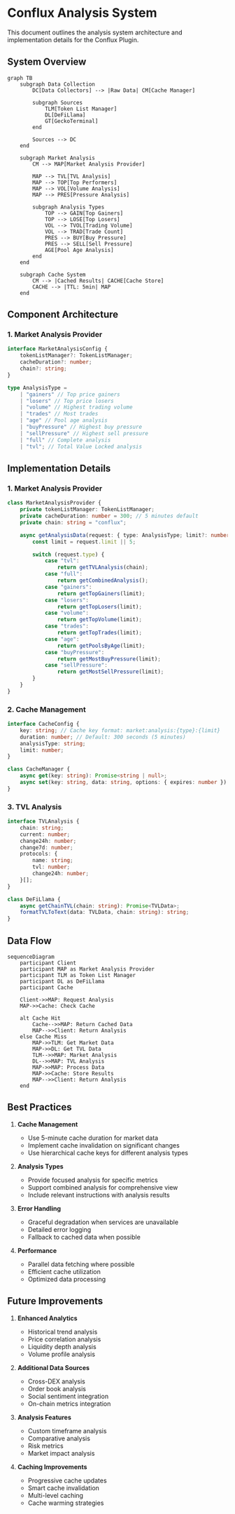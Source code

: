 # Conflux Analysis System

This document outlines the analysis system architecture and implementation details for the Conflux Plugin.

## System Overview

```mermaid
graph TB
    subgraph Data Collection
        DC[Data Collectors] --> |Raw Data| CM[Cache Manager]

        subgraph Sources
            TLM[Token List Manager]
            DL[DeFiLlama]
            GT[GeckoTerminal]
        end

        Sources --> DC
    end

    subgraph Market Analysis
        CM --> MAP[Market Analysis Provider]

        MAP --> TVL[TVL Analysis]
        MAP --> TOP[Top Performers]
        MAP --> VOL[Volume Analysis]
        MAP --> PRES[Pressure Analysis]

        subgraph Analysis Types
            TOP --> GAIN[Top Gainers]
            TOP --> LOSE[Top Losers]
            VOL --> TVOL[Trading Volume]
            VOL --> TRAD[Trade Count]
            PRES --> BUY[Buy Pressure]
            PRES --> SELL[Sell Pressure]
            AGE[Pool Age Analysis]
        end
    end

    subgraph Cache System
        CM --> |Cached Results| CACHE[Cache Store]
        CACHE --> |TTL: 5min| MAP
    end
```

## Component Architecture

### 1. Market Analysis Provider

```typescript
interface MarketAnalysisConfig {
    tokenListManager?: TokenListManager;
    cacheDuration?: number;
    chain?: string;
}

type AnalysisType =
    | "gainers" // Top price gainers
    | "losers" // Top price losers
    | "volume" // Highest trading volume
    | "trades" // Most trades
    | "age" // Pool age analysis
    | "buyPressure" // Highest buy pressure
    | "sellPressure" // Highest sell pressure
    | "full" // Complete analysis
    | "tvl"; // Total Value Locked analysis
```

## Implementation Details

### 1. Market Analysis Provider

```typescript
class MarketAnalysisProvider {
    private tokenListManager: TokenListManager;
    private cacheDuration: number = 300; // 5 minutes default
    private chain: string = "conflux";

    async getAnalysisData(request: { type: AnalysisType; limit?: number }): Promise<string> {
        const limit = request.limit || 5;

        switch (request.type) {
            case "tvl":
                return getTVLAnalysis(chain);
            case "full":
                return getCombinedAnalysis();
            case "gainers":
                return getTopGainers(limit);
            case "losers":
                return getTopLosers(limit);
            case "volume":
                return getTopVolume(limit);
            case "trades":
                return getTopTrades(limit);
            case "age":
                return getPoolsByAge(limit);
            case "buyPressure":
                return getMostBuyPressure(limit);
            case "sellPressure":
                return getMostSellPressure(limit);
        }
    }
}
```

### 2. Cache Management

```typescript
interface CacheConfig {
    key: string; // Cache key format: market:analysis:{type}:{limit}
    duration: number; // Default: 300 seconds (5 minutes)
    analysisType: string;
    limit: number;
}

class CacheManager {
    async get(key: string): Promise<string | null>;
    async set(key: string, data: string, options: { expires: number }): Promise<void>;
}
```

### 3. TVL Analysis

```typescript
interface TVLAnalysis {
    chain: string;
    current: number;
    change24h: number;
    change7d: number;
    protocols: {
        name: string;
        tvl: number;
        change24h: number;
    }[];
}

class DeFiLlama {
    async getChainTVL(chain: string): Promise<TVLData>;
    formatTVLToText(data: TVLData, chain: string): string;
}
```

## Data Flow

```mermaid
sequenceDiagram
    participant Client
    participant MAP as Market Analysis Provider
    participant TLM as Token List Manager
    participant DL as DeFiLlama
    participant Cache

    Client->>MAP: Request Analysis
    MAP->>Cache: Check Cache

    alt Cache Hit
        Cache-->>MAP: Return Cached Data
        MAP-->>Client: Return Analysis
    else Cache Miss
        MAP->>TLM: Get Market Data
        MAP->>DL: Get TVL Data
        TLM-->>MAP: Market Analysis
        DL-->>MAP: TVL Analysis
        MAP->>MAP: Process Data
        MAP->>Cache: Store Results
        MAP-->>Client: Return Analysis
    end
```

## Best Practices

1. **Cache Management**

    - Use 5-minute cache duration for market data
    - Implement cache invalidation on significant changes
    - Use hierarchical cache keys for different analysis types

2. **Analysis Types**

    - Provide focused analysis for specific metrics
    - Support combined analysis for comprehensive view
    - Include relevant instructions with analysis results

3. **Error Handling**

    - Graceful degradation when services are unavailable
    - Detailed error logging
    - Fallback to cached data when possible

4. **Performance**
    - Parallel data fetching where possible
    - Efficient cache utilization
    - Optimized data processing

## Future Improvements

1. **Enhanced Analytics**

    - Historical trend analysis
    - Price correlation analysis
    - Liquidity depth analysis
    - Volume profile analysis

2. **Additional Data Sources**

    - Cross-DEX analysis
    - Order book analysis
    - Social sentiment integration
    - On-chain metrics integration

3. **Analysis Features**

    - Custom timeframe analysis
    - Comparative analysis
    - Risk metrics
    - Market impact analysis

4. **Caching Improvements**
    - Progressive cache updates
    - Smart cache invalidation
    - Multi-level caching
    - Cache warming strategies
